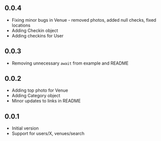 ## 0.0.4
- Fixing minor bugs in Venue - removed photos, added null checks, fixed locations
- Adding Checkin object
- Adding checkins for User

## 0.0.3
- Removing unnecessary `await` from example and README

## 0.0.2
- Adding top photo for Venue
- Adding Category object
- Minor updates to links in README

## 0.0.1
- Initial version
- Support for users/X, venues/search

